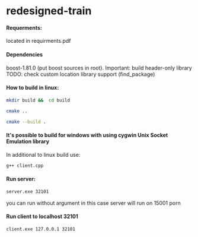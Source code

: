 # redesigned-train
#### Requerments:
located in requirments.pdf
#### Dependencies
boost-1.81.0 (put boost sources in root). Important: build header-only library
TODO: check custom location library support (find_package)

#### How to build in linux:
```bash 
mkdir build &&  cd build
```
```bash 
cmake ..
```
```bash 
cmake --build .
```

#### It's possible to build for windows with using cygwin Unix Socket Emulation library
In additional to linux build use:
```bash 
g++ client.cpp
```

#### Run server:
```bash 
server.exe 32101
```
you can run without argument in this case server will run on 15001 porn
#### Run client to localhost 32101
```bash 
client.exe 127.0.0.1 32101
```
